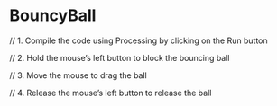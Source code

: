 BouncyBall
==========

// 1.	Compile the code using Processing by clicking on the Run button

// 2.	Hold the mouse’s left button to block the bouncing ball

// 3.	Move the mouse to drag the ball

// 4.	Release the mouse’s left button to release the ball
